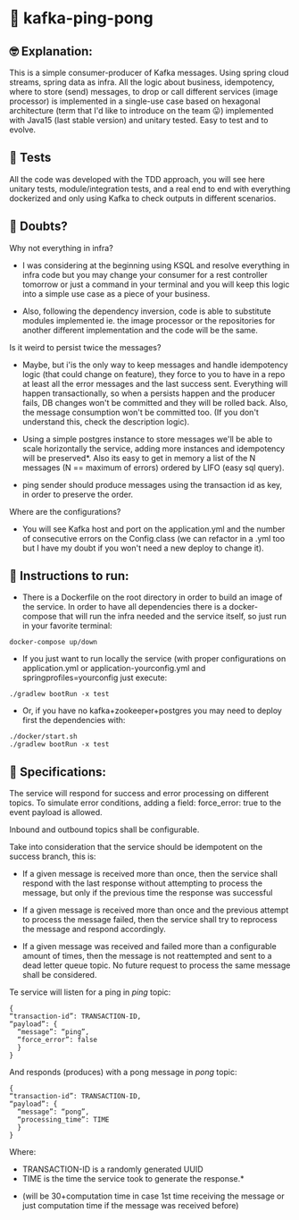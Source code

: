 # 🏓 kafka-ping-pong
## 🤓 Explanation:

This is a simple consumer-producer of Kafka messages. Using spring cloud streams, spring data as infra.
All the logic about business, idempotency, where to store (send) messages, to drop or call different services (image processor) is implemented in a single-use case based on hexagonal architecture (term that I'd like to introduce on the team 😛) implemented with Java15 (last stable version) and unitary tested. Easy to test and to evolve.

## 🧪 Tests

All the code was developed with the TDD approach, you will see here unitary tests, module/integration tests, and a real end to end with everything dockerized and only using Kafka to check outputs in different scenarios.

## 🤔 Doubts?
Why not everything in infra? 

- I was considering at the beginning using KSQL and resolve everything in infra code but you may change your consumer for a rest controller tomorrow or just a command in your terminal and you will keep this logic into a simple use case as a piece of your business. 

- Also, following the dependency inversion, code is able to substitute modules implemented ie. the image processor or the repositories for another different implementation and the code will be the same.

Is it weird to persist twice the messages?

- Maybe, but i'is the only way to keep messages and handle idempotency logic (that could change on feature), they force to you to have in a repo at least all the error messages and the last success sent. Everything will happen transactionally, so when a persists happen and the producer fails, DB changes won't be committed and they will be rolled back. Also, the message consumption won't be committed too. (If you don't understand this, check the description logic).

- Using a simple postgres instance to store messages we'll be able to scale horizontally the service, adding more instances and idempotency will be preserved*. Also its easy to get in memory a list of the N messages (N == maximum of errors) ordered by LIFO (easy sql query).

* ping sender should produce messages using the transaction id as key, in order to preserve the order.

Where are the configurations?

- You will see Kafka host and port on the application.yml and the number of consecutive errors on the Config.class (we can refactor in a .yml too but I have my doubt if you won't need a new deploy to change it).

## 🏃 Instructions to run:

- There is a Dockerfile on the root directory in order to build an image of the service. In order to have all dependencies there is a docker-compose that will run the infra needed and the service itself, so just run in your favorite terminal:
``` 
docker-compose up/down 
```

- If you just want to run locally the service (with proper configurations on application.yml or application-yourconfig.yml and springprofiles=yourconfig just execute:
``` 
./gradlew bootRun -x test 
```

- Or, if you have no kafka+zookeeper+postgres you may need to deploy first the dependencies with:
```
./docker/start.sh
./gradlew bootRun -x test 
```


## 📝 Specifications:

The service will respond for success and error processing on different topics. To simulate error conditions, adding a field: force_error: true to the event payload is allowed.

Inbound and outbound topics shall be configurable.

Take into consideration that the service should be idempotent on the success branch, this is:

- If a given message is received more than once, then the service shall respond with the last response without attempting to process the message, but only if the previous time the response was successful

- If a given message is received more than once and the previous attempt to process the message failed, then the service shall try to reprocess the message and respond accordingly.

- If a given message was received and failed more than a configurable amount of times, then the message is not reattempted and sent to a dead letter queue topic. No future request to process the same message shall be considered.

Te service will listen for a ping in *ping* topic:

```
{
“transaction-id”: TRANSACTION-ID,
“payload”: {
  “message”: “ping”,
  “force_error”: false
  }
}
```

And responds (produces) with a pong message in *pong* topic:

```
{
“transaction-id”: TRANSACTION-ID,
“payload”: {
  “message”: “pong”,
  “processing_time”: TIME
  }
}
```


Where:

- TRANSACTION-ID is a randomly generated UUID
- TIME is the time the service took to generate the response.*

* (will be 30+computation time in case 1st time receiving the message or just computation time if the message was received before)
